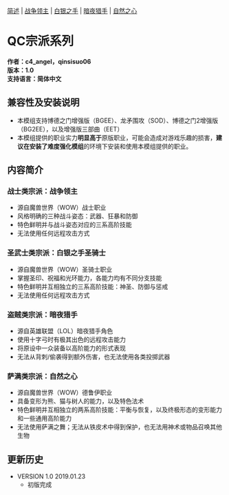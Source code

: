 [简述](README.md) | [战争领主](README-FIGHTER.md) | [白银之手](README-PALADIN.md) | [暗夜猎手](README-THIEF.md) | [自然之心](README-SHAMAN.md)
# QC宗派系列

**作者：c4_angel，qinsisuo06**  
**版本：1.0**  
**支持语言：简体中文**

## 兼容性及安装说明
- 本模组支持博德之门增强版（BGEE）、龙矛围攻（SOD）、博德之门2增强版（BG2EE），以及增强版三部曲（EET）
- 本模组提供的职业实力**明显高于**原版职业，可能会造成对游戏乐趣的损害，**建议在安装了难度强化模组**的环境下安装和使用本模组提供的职业。

## 内容简介

### 战士类宗派：战争领主
- 源自魔兽世界（WOW）战士职业
- 风格明确的三种战斗姿态：武器、狂暴和防御
- 特色鲜明并与战斗姿态对应的三系高阶技能
- 无法使用任何远程攻击方式

### 圣武士类宗派：白银之手圣骑士
- 源自魔兽世界（WOW）圣骑士职业
- 掌握圣印、祝福和光环能力，各能力均有不同分支技能
- 特色鲜明并互相独立的三系高阶技能：神圣、防御与惩戒
- 无法使用任何远程攻击方式

### 盗贼类宗派：暗夜猎手
- 源自英雄联盟（LOL）暗夜猎手角色
- 使用十字弓时有极其出色的远程攻击能力
- 将原设中一众装备以高阶能力的形式表现
- 无法从背刺/偷袭得到额外伤害，也无法使用各类投掷武器

### 萨满类宗派：自然之心
- 源自魔兽世界（WOW）德鲁伊职业
- 具备变形为熊、猫与树人的能力，以及特色法术
- 特色鲜明并互相独立的两系高阶技能：平衡与恢复，以及终极形态的变形能力和一些通用高阶能力
- 无法使用萨满之舞；无法从铁皮术中得到保护，也无法用神术或物品召唤其他生物


## 更新历史

- VERSION 1.0 2019.01.23
	- 初版完成